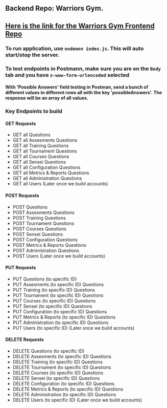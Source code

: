 ## Backend Repo: Warriors Gym. 
## [Here is the link for the Warriors Gym Frontend Repo](google.com)

### To run application, use `nodemon index.js`. This will auto start/stop the server.

### To test endpoints in Postmann, make sure you are on the `Body` tab and you have `x-www-form-urlencoded` selected
#### With 'Possible Answers' field testing in Postman, send a bunch of different values in different rows all with the key 'possibleAnswers'. The response will be an array of all values.

### Key Endpoints to build

#### GET Requests 

- GET all Questions
- GET all Assesments Questions
- GET all Training Questions
- GET all Tournament Questions
- GET all Courses Questions
- GET all Sensei Questions 
- GET all Configuration Questions
- GET all Metrics & Reports Questions
- GET all Administration Questions 
- GET all Users (Later once we build accounts)


#### POST Requests 

- POST Questions
- POST Assesments Questions
- POST Training Questions
- POST Tournament Questions
- POST Courses Questions
- POST Sensei Questions 
- POST Configuration Questions
- POST Metrics & Reports Questions
- POST Administration Questions 
- POST Users (Later once we build accounts)

#### PUT Requests 

- PUT Questions (to specific ID)
- PUT Assesments (to specific ID) Questions
- PUT Training (to specific ID) Questions
- PUT Tournament (to specific ID) Questions
- PUT Courses (to specific ID) Questions
- PUT Sensei (to specific ID) Questions 
- PUT Configuration (to specific ID) Questions
- PUT Metrics & Reports (to specific ID) Questions
- PUT Administration (to specific ID) Questions 
- PUT Users (to specific ID) (Later once we build accounts)

#### DELETE Requests 

- DELETE Questions (to specific ID)
- DELETE Assesments (to specific ID) Questions
- DELETE Training (to specific ID) Questions
- DELETE Tournament (to specific ID) Questions
- DELETE Courses (to specific ID) Questions
- DELETE Sensei (to specific ID) Questions 
- DELETE Configuration (to specific ID) Questions
- DELETE Metrics & Reports (to specific ID) Questions
- DELETE Administration (to specific ID) Questions 
- DELETE Users (to specific ID) (Later once we build accounts)